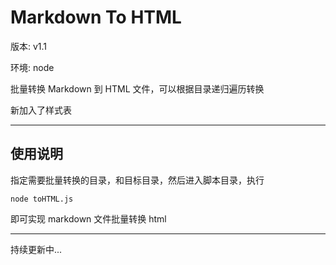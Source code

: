 # Markdown To HTML

版本: v1.1

环境: node

批量转换 Markdown 到 HTML 文件，可以根据目录递归遍历转换

新加入了样式表

---

## 使用说明

指定需要批量转换的目录，和目标目录，然后进入脚本目录，执行

`node toHTML.js`

即可实现 markdown 文件批量转换 html

---

持续更新中...